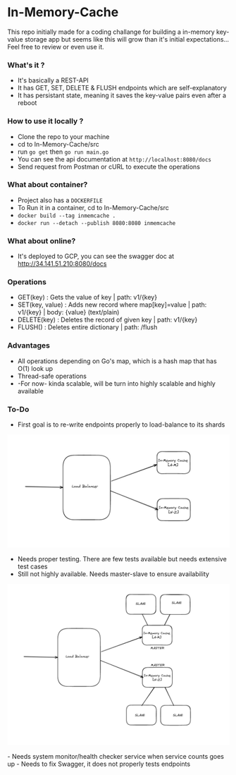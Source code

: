 # In-Memory-Cache


This repo initially made for a coding challange for building a in-memory key-value storage app but seems like this will grow than it's initial expectations... Feel free to review or even use it.


### What's it ? 

 - It's basically a REST-API
 - It has GET, SET, DELETE & FLUSH endpoints which are self-explanatory
 - It has persistant state, meaning it saves the key-value pairs even after a reboot


### How to use it locally ?

  - Clone the repo to your machine
  - cd to In-Memory-Cache/src
  - run `go get` then `go run main.go`
  - You can see the api documentation at `http://localhost:8080/docs`
  - Send request from Postman or cURL to execute the operations

### What about container?

  - Project also has a `DOCKERFILE`
  - To Run it in a container, cd to In-Memory-Cache/src
  - `docker build --tag inmemcache .`
  - `docker run --detach --publish 8080:8080 inmemcache`


### What about online?

  - It's deployed to GCP, you can see the swagger doc at http://34.141.51.210:8080/docs


### Operations

  - GET(key) : Gets the value of key |  path: v1/{key}
  - SET(key, value) : Adds new record where map[key]=value | path: v1/{key}  | body: {value} (text/plain)
  - DELETE(key) : Deletes the record of given key | path: v1/{key}
  - FLUSH() : Deletes entire dictionary  | path: /flush

### Advantages
 
 - All operations depending on Go's map, which is a hash map that has O(1) look up 
 - Thread-safe operations
 - -For now- kinda scalable, will be turn into highly scalable and highly available



### To-Do


  - First goal is to re-write endpoints properly to load-balance to its shards
  <p align="center">
    <img src="firstGoal.png">
    <br/>
  </p>
  
  - Needs proper testing. There are few tests available but needs extensive test cases
  - Still not highly available. Needs master-slave to ensure availability
  <p align="center">
    <img src="secondGoal.png">
    <br/>
  </p>
  - Needs system monitor/health checker service when service counts goes up
  - Needs to fix Swagger, it does not properly tests endpoints

